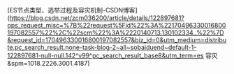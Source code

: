 

[ES节点类型、选举过程及容灾机制-CSDN博客](https://blog.csdn.net/zcm036200/article/details/122897681?ops_request_misc=%7B%22request%5Fid%22%3A%22170496330016800197082557%22%2C%22scm%22%3A%2220140713.130102334..%22%7D&request_id=170496330016800197082557&biz_id=0&utm_medium=distribute.pc_search_result.none-task-blog-2~all~sobaiduend~default-1-122897681-null-null.142^v99^pc_search_result_base8&utm_term=es 容灾&spm=1018.2226.3001.4187)
